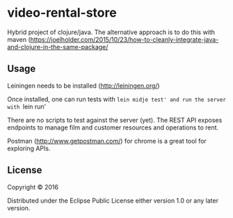# video-rental-store

Hybrid project of clojure/java. The alternative approach is to do this with maven
(https://joelholder.com/2015/10/23/how-to-cleanly-integrate-java-and-clojure-in-the-same-package/

## Usage

Leiningen needs to be installed (http://leiningen.org/)

Once installed, one can run tests with `lein midje test' and run the server with `lein run'

There are no scripts to test against the server (yet).
The REST API exposes endpoints to manage film and customer resources and operations to rent.

Postman (http://www.getpostman.com/) for chrome is a great tool for exploring APIs.

## License

Copyright © 2016

Distributed under the Eclipse Public License either version 1.0 or any later version.
